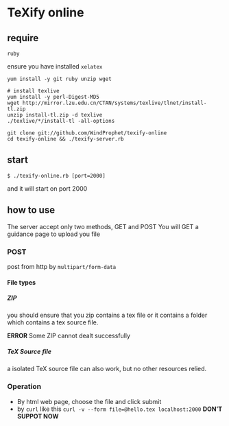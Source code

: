 # TeXify online

## require

`ruby`

ensure you have installed `xelatex`

```
yum install -y git ruby unzip wget

# install texlive
yum install -y perl-Digest-MD5
wget http://mirror.lzu.edu.cn/CTAN/systems/texlive/tlnet/install-tl.zip
unzip install-tl.zip -d texlive
./texlive/*/install-tl -all-options

git clone git://github.com/WindProphet/texify-online
cd texify-online && ./texify-server.rb
```

## start

	$ ./texify-online.rb [port=2000]

and it will start on port 2000

## how to use

The server accept only two methods, GET and POST
You will GET a guidance page to upload you file

### POST

post from http by `multipart/form-data `

#### File types

##### ZIP

you should ensure that you zip contains a tex file or it contains a folder which contains a tex source file.

**ERROR** Some ZIP cannot dealt successfully

##### TeX Source file

a isolated TeX source file can also work, but no other resources relied.

### Operation

- By html web page, choose the file and click submit
- by `curl` like this `curl -v --form file=@hello.tex localhost:2000`  **DON’T SUPPOT NOW**
